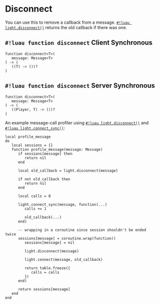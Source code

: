 # Disconnect

You can use this to remove a callback from a message. [`#!luau light.disconnect()`](./disconnect.md) returns the old
callback if there was one.

## `#!luau function disconnect` <span class="md-tag md-tag-icon md-tag--client">Client</span> <span class="md-tag md-tag-icon md-tag--sync">Synchronous</span>

```luau
function disconnect<T>(
   message: Message<T>
) -> (
   ((T) -> ())?
)
```

## `#!luau function disconnect` <span class="md-tag md-tag-icon md-tag--server">Server</span> <span class="md-tag md-tag-icon md-tag--sync">Synchronous</span>

```luau
function disconnect<T>(
   message: Message<T>
) -> (
   ((Player, T) -> ())?
)
```

An example message-call profiler using
[`#!luau light.disconnect()`](./disconnect.md) and
[`#!luau light.connect_sync()`](./connect_sync.md):

```luau title="profiler.luau"
local profile_message
do
   local sessions = {}
   function profile_message(message: Message)
      if sessions[message] then
         return nil
      end

      local old_callback = light.disconnect(message)

      if not old_callback then
         return nil
      end

      local calls = 0

      light.connect_sync(message, function(...)
         calls += 1

         old_callback(...)
      end)

      -- wrapping in a coroutine since session shouldn't be ended twice
      sessions[message] = coroutine.wrap(function()
         sessions[message] = nil

         light.disconnect(message)

         light.connect(message, old_callback)

         return table.freeze({
            calls = calls
         })
      end)

      return sessions[message]
   end
end
```
